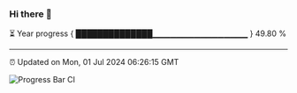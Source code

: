 ### Hi there 👋

⏳ Year progress { ██████████████▁▁▁▁▁▁▁▁▁▁▁▁▁▁▁▁ } 49.80 %

---

⏰ Updated on Mon, 01 Jul 2024 06:26:15 GMT

![Progress Bar CI](https://github.com/liununu/liununu/workflows/Progress%20Bar%20CI/badge.svg)
